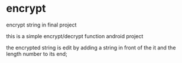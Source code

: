 # encrypt
encrypt string in final project

this is a simple encrypt/decrypt function android project

the encrypted string is edit by adding a string in front of the it and the length number to its end;

